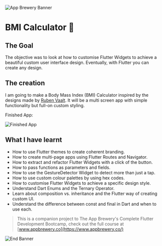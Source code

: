 ![App Brewery Banner](https://github.com/londonappbrewery/Images/blob/master/AppBreweryBanner.png)

# BMI Calculator 💪

## The Goal

The objective was to look at how to customise Flutter Widgets to achieve a beautiful custom user interface design. Eventually, with Flutter you can create any design.

## The creation

I am going to make a Body Mass Index (BMI) Calculator inspired by the designs made by [Ruben Vaalt](https://dribbble.com/shots/4585382-Simple-BMI-Calculator). It will be a multi screen app with simple functionality but full-on custom styling.

Finished App:

![Finished App](https://github.com/londonappbrewery/Images/blob/master/bmi-calc-demo.gif)

## What I have learnt

- How to use Flutter themes to create coherent branding.
- How to create multi-page apps using Flutter Routes and Navigator.
- How to extract and refactor Flutter Widgets with a click of the button.
- How to pass functions as parameters and fields.
- How to use the GestureDetector Widget to detect more than just a tap.
- How to use custom colour palettes by using hex codes.
- How to customise Flutter Widgets to achieve a specific design style.
- Understand Dart Enums and the Ternary Operator.
- Learn about composition vs. inheritance and the Flutter way of creating custom UI.
- Understand the difference between const and final in Dart and when to use each.

> This is a companion project to The App Brewery's Complete Flutter Development Bootcamp, check out the full course at [www.appbrewery.co](https://www.appbrewery.co/)

![End Banner](https://github.com/londonappbrewery/Images/blob/master/readme-end-banner.png)
